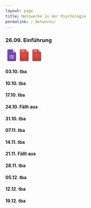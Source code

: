 ```yaml
---
layout: page
title: Netzwerke in der Psychologie
permalink: /_Networks/
---
```

### 26.09. Einführung 
<a href="/q0_networks/" ><img src="/images/GoogleForms.png" alt="GoogleIcon" height="40"/><a href="{{site.url}}/_Networks/Literature/Barabasi2012NetworkTakeover.pdf" ><img src="/images/PDFIcon.png" alt="GoogleIcon" height="40" width = "39"/></a><a href="{{site.url}}/_Networks/Literature/BaronchelliEtAl2013NetworksInCognitiveScience.pdf" ><img src="/images/PDFIcon.png" alt="GoogleIcon" height="40" width = "39"/></a>

#### 03.10. tba

#### 10.10. tba

#### 17.10. tba

#### 24.10. Fällt aus

#### 31.10. tba

#### 07.11. tba

#### 14.11. tba

#### 21.11. Fällt aus

#### 28.11. tba

#### 05.12. tba

#### 12.12. tba

#### 19.12. tba
